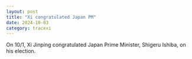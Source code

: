 ```yaml
---
layout: post
title: "Xi congratulated Japan PM"
date: 2024-10-03
category: tracexi
---
```


On 10/1, Xi Jinping congratulated Japan Prime Minister, Shigeru Ishiba, on his election.

